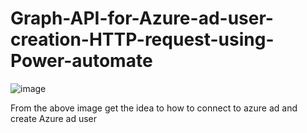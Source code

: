 # Graph-API-for-Azure-ad-user-creation-HTTP-request-using-Power-automate

![image](https://github.com/Faisal6263/Graph-API-for-Azure-ad-user-creation-HTTP-request-using-Power-automate/assets/68532898/dae61ccb-1477-4615-9ff4-01ccd0d27c2a)

From the above image get the idea to how to connect to azure ad and create Azure ad user 
